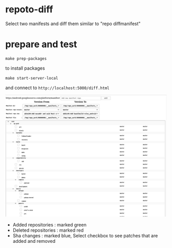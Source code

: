 # repoto-diff

Select two manifests and diff them similar to "repo diffmanifest"

# prepare and test

    make prep-packages

to install packages

    make start-server-local

and connect to ```http://localhost:5000/diff.html```

![Screenshot](files/screen0.jpg?raw=true "repoto-diff")

* Added repositories : marked green
* Deleted repositories : marked red
* Sha changes : marked blue, Select checkbox to see patches that are added and removed







